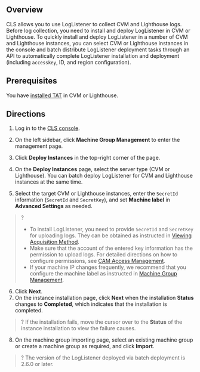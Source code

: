 ## Overview

CLS allows you to use LogListener to collect CVM and Lighthouse logs. Before log collection, you need to install and deploy LogListener in CVM or Lighthouse. To quickly install and deploy LogListener in a number of CVM and Lighthouse instances, you can select CVM or Lighthouse instances in the console and batch distribute LogListener deployment tasks through an API to automatically complete LogListener installation and deployment (including `accesskey`, ID, and region configuration).

## Prerequisites

You have [installed TAT](https://intl.cloud.tencent.com/document/product/1147/46042) in CVM or Lighthouse.

## Directions

1. Log in to the [CLS console](https://console.cloud.tencent.com/cls).
2. On the left sidebar, click **Machine Group Management** to enter the management page.
3. Click **Deploy Instances** in the top-right corner of the page.

4. On the **Deploy Instances** page, select the server type (CVM or Lighthouse). You can batch deploy LogListener for CVM and Lighthouse instances at the same time.

5. Select the target CVM or Lighthouse instances, enter the `SecretId` information (`SecretId` and `SecretKey`), and set **Machine label** in **Advanced Settings** as needed.

> ?
> - To install LogListener, you need to provide `SecretId` and `SecretKey` for uploading logs. They can be obtained as instructed in [Viewing Acquisition Method](https://console.cloud.tencent.com/cam/capi).
> - Make sure that the account of the entered key information has the permission to upload logs. For detailed directions on how to configure permissions, see [CAM Access Management](https://www.tencentcloud.com/document/product/614/32854).
> - If your machine IP changes frequently, we recommend that you configure the machine label as instructed in [Machine Group Management](https://intl.cloud.tencent.com/document/product/614/17412).



6. Click **Next**.
7. On the instance installation page, click **Next** when the installation **Status** changes to **Completed**, which indicates that the installation is completed.
>? If the installation fails, move the cursor over to the **Status** of the instance installation to view the failure causes.



8. On the machine group importing page, select an existing machine group or create a machine group as required, and click **Import**.


>? The version of the LogListener deployed via batch deployment is 2.6.0 or later.

